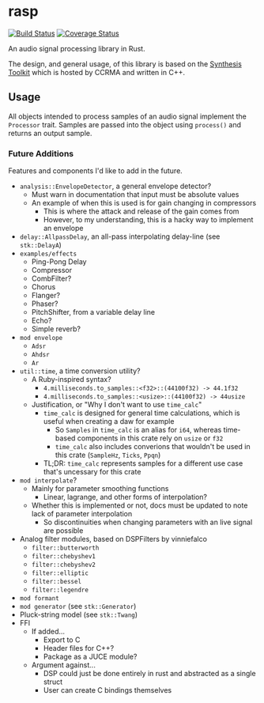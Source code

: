 # rasp
[![Build Status](https://travis-ci.org/brianuosseph/rasp.svg?branch=master)](https://travis-ci.org/brianuosseph/rasp)
[![Coverage Status](https://coveralls.io/repos/brianuosseph/rasp/badge.svg?branch=master&service=github)](https://coveralls.io/github/brianuosseph/rasp?branch=master)

An audio signal processing library in Rust.

The design, and general usage, of this library is based on the [Synthesis Toolkit](https://ccrma.stanford.edu/software/stk/index.html) which is hosted by CCRMA and written in C++.


## Usage

All objects intended to process samples of an audio signal implement the `Processor` trait. Samples are passed into the object using `process()` and returns an output sample.


### Future Additions

Features and components I'd like to add in the future.

- `analysis::EnvelopeDetector`, a general envelope detector?
  - Must warn in documentation that input must be absolute values
  - An example of when this is used is for gain changing in compressors
    - This is where the attack and release of the gain comes from
    - However, to my understanding, this is a hacky way to implement an envelope
- `delay::AllpassDelay`, an all-pass interpolating delay-line (see `stk::DelayA`)
- `examples/effects`
  - Ping-Pong Delay
  - Compressor
  - CombFilter?
  - Chorus
  - Flanger?
  - Phaser?
  - PitchShifter, from a variable delay line
  - Echo?
  - Simple reverb?
- `mod envelope`
  - `Adsr`
  - `Ahdsr`
  - `Ar`
- `util::time`, a time conversion utility?
  - A Ruby-inspired syntax?
    - `4.milliseconds.to_samples::<f32>::(44100f32) -> 44.1f32`
    - `4.milliseconds.to_samples::<usize>::(44100f32) -> 44usize`
  - Justification, or "Why I don't want to use `time_calc`"
    - `time_calc` is designed for general time calculations, which is useful when creating a daw for example
      - So `Samples` in `time_calc` is an alias for `i64`, whereas time-based components in this crate rely on `usize` or `f32`
      - `time_calc` also includes converions that wouldn't be used in this crate (`SampleHz`, `Ticks`, `Ppqn`)
    - TL;DR: `time_calc` represents samples for a different use case that's uncessary for this crate
- `mod interpolate`?
  - Mainly for parameter smoothing functions
    - Linear, lagrange, and other forms of interpolation?
  - Whether this is implemented or not, docs must be updated to note lack of parameter interpolation
    - So discontinuities when changing parameters with an live signal are possible
- Analog filter modules, based on DSPFilters by vinniefalco
  - `filter::butterworth`
  - `filter::chebyshev1`
  - `filter::chebyshev2`
  - `filter::elliptic`
  - `filter::bessel`
  - `filter::legendre`
- `mod formant`
- `mod generator` (see `stk::Generator`)
- Pluck-string model (see `stk::Twang`)
- FFI
  - If added...
    - Export to C
    - Header files for C++?
    - Package as a JUCE module?
  - Argument against...
    - DSP could just be done entirely in rust and abstracted as a single struct
    - User can create C bindings themselves
